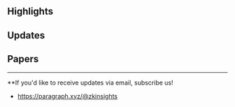 ## Highlights

## Updates

## Papers


---
**If you'd like to receive updates via email, subscribe us!

- <https://paragraph.xyz/@zkinsights>